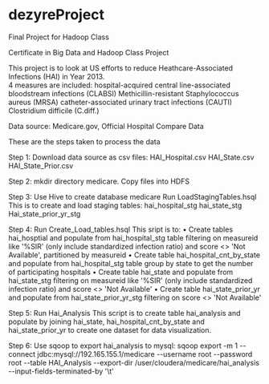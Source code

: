 # dezyreProject
Final Project for Hadoop Class

Certificate in Big Data and Hadoop Class Project

This project is to look at US efforts to reduce Heathcare-Associated Infections (HAI) in Year 2013.  
4 measures are included:
hospital-acquired central line-associated bloodstream infections (CLABSI) 
Methicillin-resistant Staphylococcus aureus (MRSA)
catheter-associated urinary tract infections (CAUTI)
Clostridium difficile (C.diff.) 

Data source: Medicare.gov, Official Hospital Compare Data

These are the steps taken to process the data


Step 1: Download data source as csv files:
	HAI_Hospital.csv
	HAI_State.csv
	HAI_State_Prior.csv

Step 2: mkdir directory medicare.  Copy files into HDFS

Step 3: Use Hive to create database medicare
	Run LoadStagingTables.hsql
	This is to create and load staging tables: 
	hai_hospital_stg
	hai_state_stg
	Hai_state_prior_yr_stg

Step 4: Run Create_Load_tables.hsql
This sript is to:
•	Create tables hai_hosptial and populate from hai_hospital_stg table
filtering on measureid like '%SIR' (only include standardized infection ratio) and score <> 'Not Available', partitioned by measureid
•	Create table hai_hospital_cnt_by_state and populate from hai_hospital_stg table group by state to get the number of participating hospitals
•	Create table hai_state and populate from hai_state_stg filtering on measureid like '%SIR' (only include standardized infection ratio) and score <> 'Not Available'
•	Create table hai_state_prior_yr and populate from hai_state_prior_yr_stg filtering on score <> 'Not Available'

Step 5: Run Hai_Analysis
This script is to create table hai_analysis and populate by joining hai_state, hai_hospital_cnt_by_state and hai_state_prior_yr to create one dataset for data visualization.

Step 6: Use sqoop to export hai_analysis to mysql:
	sqoop export -m 1 --connect jdbc:mysql://192.165.155.1/medicare --username root --password root --table HAI_Analysis --export-dir /user/cloudera/medicare/hai_analysis --input-fields-terminated-by '\t' 





 

